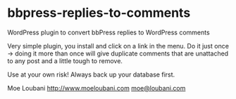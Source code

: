 bbpress-replies-to-comments
===========================

WordPress plugin to convert bbPress replies to WordPress comments

Very simple plugin, you install and click on a link in the menu. Do it just once -> doing it more than once will give duplicate comments that are unattached to any post and a little tough to remove.

Use at your own risk! Always back up your database first.

Moe Loubani
http://www.moeloubani.com
moe@loubani.com
